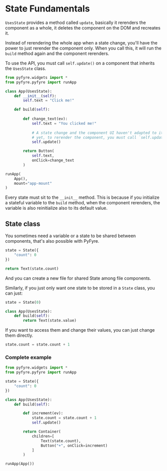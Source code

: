 # State Fundamentals

`UsesState` provides a method called `update`, basically it rerenders the component as a whole, it deletes the component on the DOM and recreates it.&#x20;

Instead of rerendering the whole app when a state change, you'll have the power to just rerender the component only. When you call this, it will run the `build` method again and the component rerenders.

To use the API, you must call `self.update()` on a component that inherits the `UsesState` class.

```python
from pyfyre.widgets import *
from pyfyre.pyfyre import runApp

class App(UsesState):
    def __init__(self):
        self.text = "Click me!"

    def build(self):
        
        def change_text(ev):
            self.text = "You clicked me!"
            
            # A state change and the component UI haven't adapted to it
            # yet, to rerender the component, you must call `self.update()`
            self.update()

        return Button(
            self.text,
            onClick=change_text
        )

runApp(
    App(),
    mount="app-mount"
)
```

Every state must sit to the `__init__` method. This is because if you initialize a stateful variable to the `build` method, when the component rerenders, the variable is also reinitialize also to its default value.

## State class

You sometimes need a variable or a state to be shared between components, that's also possible with PyFyre.

```python
state = State({
    "count": 0
})
```

```python
return Text(state.count)
```

And you can create a new file for shared State among file components.

Similarly, if you just only want one state to be stored in a `State` class, you can just:

```python
state = State(0)

class App(UsesState):
    def build(self):
        return Text(state.value)
```

If you want to access them and change their values, you can just change them directly.

```python
state.count = state.count + 1
```

### Complete example

```python
from pyfyre.widgets import *
from pyfyre.pyfyre import runApp

state = State({
    "count": 0
})

class App(UsesState):
    def build(self):

        def increment(ev):
            state.count = state.count + 1
            self.update()

        return Container(
            children=[
                Text(state.count),
                Button("+", onClick=increment)
            ]
        )

runApp(App())
```
